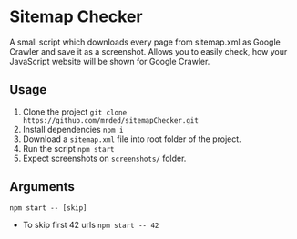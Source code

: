 # Sitemap Checker

A small script which downloads every page from sitemap.xml as Google Crawler and save it as a screenshot.
Allows you to easily check, how your JavaScript website will be shown for Google Crawler. 

## Usage

1. Clone the project `git clone https://github.com/mrded/sitemapChecker.git`
2. Install dependencies `npm i`
3. Download a `sitemap.xml` file into root folder of the project.
4. Run the script `npm start` 
5. Expect screenshots on `screenshots/` folder.


## Arguments

`npm start -- [skip]`

- To skip first 42 urls `npm start -- 42`

